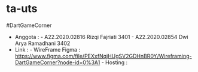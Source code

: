 # ta-uts
#DartGameCorner

- Anggota : - A22.2020.02816	  Rizqi Fajriati  3401
	        - A22.2020.02854    Dwi Arya Ramadhani  3402
- Link : - WireFrame Figma : https://www.figma.com/file/PEXxfNqjHUgSV2GDHnBR0Y/Wireframing-DartGameCorner?node-id=0%3A1
       - Hosting : 
